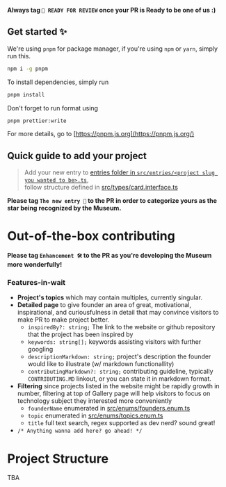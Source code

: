 **Always tag `🚀 READY FOR REVIEW` once your PR is Ready to be one of us :)**

## Get started ✨

We're using `pnpm` for package manager, if you're using `npm` or `yarn`, simply run this.

```sh
npm i -g pnpm
```

To install dependencies, simply run

```sh
pnpm install
```

Don't forget to run format using

```sh
pnpm prettier:write
```

For more details, go to [https://pnpm.js.org](https://pnpm.js.org/)

## Quick guide to add your project

> Add your new entry to [entries folder in `src/entries/<project slug you wanted to be>.ts`](src/entries/),
> <br /> follow structure defined in [src/types/card.interface.ts](src/types/card.interface.ts)

**Please tag `The new entry 💫` to the PR in order to categorize yours as the star being recognized by the Museum.**

# Out-of-the-box contributing

**Please tag `Enhancement 🛠` to the PR as you're developing the Museum more wonderfully!**

### Features-in-wait

- **Project's topics** which may contain multiples, currently singular.
- **Detailed page** to give founder an area of great, motivational, inspirational, and curiousfulness in detail that may convince visitors to make PR to make project better.
  - `inspiredBy?: string;` The link to the website or github repository that the project has been inspired by
  - `keywords: string[];` keywords assisting visitors with further googling
  - `descriptionMarkdown: string;` project's description the founder would like to illustrate (w/ markdown functionallity)
  - `contributingMarkdown?: string;` contributing guideline, typically `CONTRIBUTING.MD` linkout, or you can state it in markdown format.
- **Filtering** since projects listed in the website might be rapidly growth in number, filtering at top of Gallery page will help visitors to focus on technology subject they interested more conveniently
  - `founderName` enumerated in [src/enums/founders.enum.ts](src/enums/founders.enum.ts)
  - `topic` enumerated in [src/enums/topics.enum.ts](src/enums/topics.enum.ts)
  - `title` full text search, regex supported as dev nerd? sound great!
- `/* Anything wanna add here? go ahead! */`

# Project Structure

TBA
